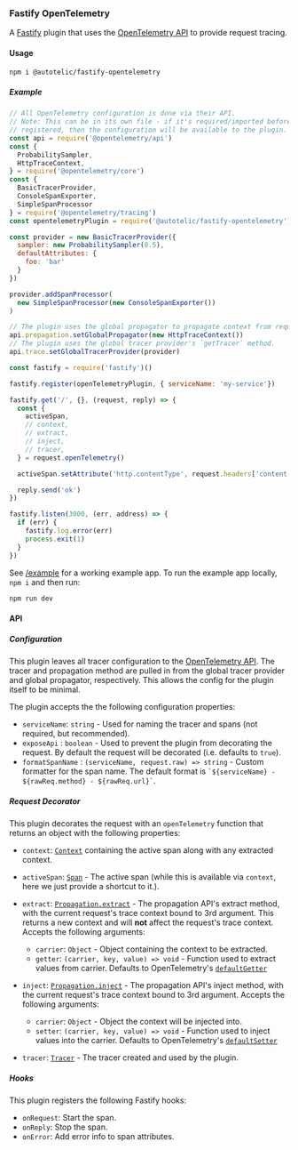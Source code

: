 ### Fastify OpenTelemetry

A [Fastify] plugin that uses the [OpenTelemetry API] to provide request tracing.

#### Usage
```sh
npm i @autotelic/fastify-opentelemetry
```

##### Example

```js
// All OpenTelemetry configuration is done via their API.
// Note: This can be in its own file - if it's required/imported before the plugin is
// registered, then the configuration will be available to the plugin.
const api = require('@opentelemetry/api')
const {
  ProbabilitySampler,
  HttpTraceContext,
} = require('@opentelemetry/core')
const {
  BasicTracerProvider,
  ConsoleSpanExporter,
  SimpleSpanProcessor
} = require('@opentelemetry/tracing')
const opentelemetryPlugin = require('@autotelic/fastify-opentelemetry')

const provider = new BasicTracerProvider({
  sampler: new ProbabilitySampler(0.5),
  defaultAttributes: {
    foo: 'bar'
  }
})

provider.addSpanProcessor(
  new SimpleSpanProcessor(new ConsoleSpanExporter())
)

// The plugin uses the global propagator to propagate context from request headers.
api.propagation.setGlobalPropagator(new HttpTraceContext())
// The plugin uses the global tracer provider's `getTracer` method.
api.trace.setGlobalTracerProvider(provider)

const fastify = require('fastify')()

fastify.register(openTelemetryPlugin, { serviceName: 'my-service'})

fastify.get('/', {}, (request, reply) => {
  const {
    activeSpan,
    // context,
    // extract,
    // inject,
    // tracer,
  } = request.openTelemetry()

  activeSpan.setAttribute('http.contentType', request.headers['content-type'])

  reply.send('ok')
})

fastify.listen(3000, (err, address) => {
  if (err) {
    fastify.log.error(err)
    process.exit(1)
  }
})
```

See [/example](./example/index.js) for a working example app. To run the example app locally, `npm i` and then run:

```sh
npm run dev
```

#### API

##### Configuration

This plugin leaves all tracer configuration to the [OpenTelemetry API]. The tracer and propagation method are pulled in from the global tracer provider and global propagator, respectively. This allows the config for the plugin itself to be minimal.

The plugin accepts the the following configuration properties:
  - `serviceName`: `string` - Used for naming the tracer and spans (not required, but recommended).
  - `exposeApi` : `boolean` - Used to prevent the plugin from decorating the request. By default the request will be decorated (i.e. defaults to `true`).
  - `formatSpanName` : `(serviceName, request.raw) => string` - Custom formatter for the span name. The default format is ``` `${serviceName} - ${rawReq.method} - ${rawReq.url}` ```.

##### Request Decorator

This plugin decorates the request with an `openTelemetry` function that returns an object with the following properties:
  - `context`: [`Context`] containing the active span along with any extracted context.

  - `activeSpan`: [`Span`] - The active span (while this is available via `context`, here we just provide a shortcut to it.).

  - `extract`: [`Propagation.extract`] - The propagation API's extract method, with the current request's trace context bound to 3rd argument. This returns a new context and will __not__ affect the request's trace context. Accepts the following arguments:

    - `carrier`: `Object` - Object containing the context to be extracted.
    - `getter`: `(carrier, key, value) => void` - Function used to extract values from carrier. Defaults to OpenTelemetry's [`defaultGetter`]

  - `inject`: [`Propagation.inject`] - The propagation API's inject method, with the current request's trace context bound to 3rd argument. Accepts the following arguments:

    - `carrier`: `Object` - Object the context will be injected into.
    - `setter`: `(carrier, key, value) => void` - Function used to inject values into the carrier. Defaults to OpenTelemetry's [`defaultSetter`]

  - `tracer`: [`Tracer`] - The tracer created and used by the plugin.

##### Hooks

This plugin registers the following Fastify hooks:

 - `onRequest`: Start the span.
 - `onReply`: Stop the span.
 - `onError`: Add error info to span attributes.

[Fastify]: https://fastify.io
[OpenTelemetry API]: https://github.com/open-telemetry/opentelemetry-js/tree/master/packages/opentelemetry-api
[`Context`]: https://github.com/open-telemetry/opentelemetry-js/blob/298b19ff17b7571cb691dc18872a6dba2960682e/packages/opentelemetry-context-base/src/context.ts#L16
[`Propagation.extract`]:https://github.com/open-telemetry/opentelemetry-js/blob/a557b04b57cb726b7a519181392749650958d305/packages/opentelemetry-api/src/api/propagation.ts#L92
[`Propagation.inject`]: https://github.com/open-telemetry/opentelemetry-js/blob/a557b04b57cb726b7a519181392749650958d305/packages/opentelemetry-api/src/api/propagation.ts#L77
[`Span`]: https://github.com/open-telemetry/opentelemetry-js/blob/5f059a56cc894a253b287b05c36cc8b0e5879c57/packages/opentelemetry-tracing/src/Span.ts#L33
[`Tracer`]: https://github.com/open-telemetry/opentelemetry-js/blob/a557b04b57cb726b7a519181392749650958d305/packages/opentelemetry-tracing/src/Tracer.ts#L38
[`defaultGetter`]: https://github.com/open-telemetry/opentelemetry-js/blob/a557b04b57cb726b7a519181392749650958d305/packages/opentelemetry-api/src/context/propagation/getter.ts#L29
[`defaultSetter`]: https://github.com/open-telemetry/opentelemetry-js/blob/a557b04b57cb726b7a519181392749650958d305/packages/opentelemetry-api/src/context/propagation/setter.ts#L29
